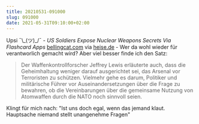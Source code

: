 ```yaml
---
title: 20210531-091000
slug: 091000
date: 2021-05-31T09:10:00+02:00
---
```


Upsi ¯\\\_(ツ)\_/¯ - _US Soldiers Expose Nuclear Weapons Secrets Via Flashcard Apps_ [bellingcat.com](https://www.bellingcat.com/news/2021/05/28/us-soldiers-expose-nuclear-weapons-secrets-via-flashcard-apps/) via [heise.de](https://www.heise.de/news/Lernkarten-Apps-von-US-Soldaten-verraten-Atomwaffen-Geheimnisse-6057207.html) - Wer da wohl wieder für verantworlich gemacht wird? Aber viel besser finde ich den Satz: 

> Der Waffenkontrollforscher Jeffrey Lewis erläuterte auch, dass die Geheimhaltung weniger darauf ausgerichtet sei, das Arsenal vor Terroristen zu schützen. Vielmehr gehe es darum, Politiker und militärische Führer vor Auseinandersetzungen über die Frage zu bewahren, ob die Vereinbarungen über die gemeinsame Nutzung von Atomwaffen durch die NATO noch sinnvoll seien.

Klingt für mich nach: "Ist uns doch egal, wenn das jemand klaut. Hauptsache niemand stellt unangenehme Fragen"
